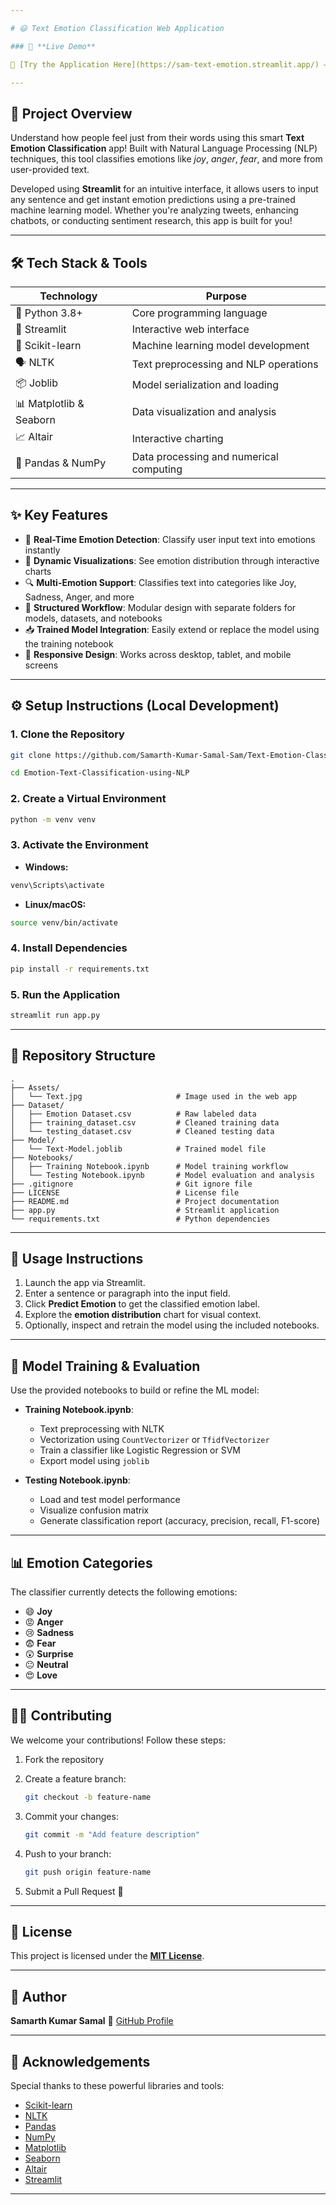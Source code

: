 ```yaml
---

# 😃 Text Emotion Classification Web Application

### 🚀 **Live Demo**

🔗 [Try the Application Here](https://sam-text-emotion.streamlit.app/) — **Experience real-time emotion detection powered by NLP and machine learning!**

---
```


## 📌 Project Overview

Understand how people feel just from their words using this smart **Text Emotion Classification** app! Built with Natural Language Processing (NLP) techniques, this tool classifies emotions like *joy*, *anger*, *fear*, and more from user-provided text.

Developed using **Streamlit** for an intuitive interface, it allows users to input any sentence and get instant emotion predictions using a pre-trained machine learning model. Whether you're analyzing tweets, enhancing chatbots, or conducting sentiment research, this app is built for you!

---

## 🛠️ Tech Stack & Tools

| Technology              | Purpose                                 |
| ----------------------- | --------------------------------------- |
| 🐍 Python 3.8+          | Core programming language               |
| 🚀 Streamlit            | Interactive web interface               |
| 🧠 Scikit-learn         | Machine learning model development      |
| 🗣️ NLTK                | Text preprocessing and NLP operations   |
| 📦 Joblib               | Model serialization and loading         |
| 📊 Matplotlib & Seaborn | Data visualization and analysis         |
| 📈 Altair               | Interactive charting                    |
| 🐼 Pandas & NumPy       | Data processing and numerical computing |

---

## ✨ Key Features

* 📝 **Real-Time Emotion Detection**: Classify user input text into emotions instantly
* 🎨 **Dynamic Visualizations**: See emotion distribution through interactive charts
* 🔍 **Multi-Emotion Support**: Classifies text into categories like Joy, Sadness, Anger, and more
* 📂 **Structured Workflow**: Modular design with separate folders for models, datasets, and notebooks
* 📥 **Trained Model Integration**: Easily extend or replace the model using the training notebook
* 📱 **Responsive Design**: Works across desktop, tablet, and mobile screens

---

## ⚙️ Setup Instructions (Local Development)

### 1. Clone the Repository

```bash
git clone https://github.com/Samarth-Kumar-Samal-Sam/Text-Emotion-Classification.git

cd Emotion-Text-Classification-using-NLP
```

### 2. Create a Virtual Environment

```bash
python -m venv venv
```

### 3. Activate the Environment

* **Windows:**

```bash
venv\Scripts\activate
```

* **Linux/macOS:**

```bash
source venv/bin/activate
```

### 4. Install Dependencies

```bash
pip install -r requirements.txt
```

### 5. Run the Application

```bash
streamlit run app.py
```

---

## 📁 Repository Structure

```plaintext
.
├── Assets/
│   └── Text.jpg                     # Image used in the web app
├── Dataset/
│   ├── Emotion Dataset.csv          # Raw labeled data
│   ├── training_dataset.csv         # Cleaned training data
│   └── testing_dataset.csv          # Cleaned testing data
├── Model/
│   └── Text-Model.joblib            # Trained model file
├── Notebooks/
│   ├── Training Notebook.ipynb      # Model training workflow
│   └── Testing Notebook.ipynb       # Model evaluation and analysis
├── .gitignore                       # Git ignore file
├── LICENSE                          # License file
├── README.md                        # Project documentation
├── app.py                           # Streamlit application
└── requirements.txt                 # Python dependencies
```

---

## 🚀 Usage Instructions

1. Launch the app via Streamlit.
2. Enter a sentence or paragraph into the input field.
3. Click **Predict Emotion** to get the classified emotion label.
4. Explore the **emotion distribution** chart for visual context.
5. Optionally, inspect and retrain the model using the included notebooks.

---

## 🧪 Model Training & Evaluation

Use the provided notebooks to build or refine the ML model:

* **Training Notebook.ipynb**:

  * Text preprocessing with NLTK
  * Vectorization using `CountVectorizer` or `TfidfVectorizer`
  * Train a classifier like Logistic Regression or SVM
  * Export model using `joblib`

* **Testing Notebook.ipynb**:

  * Load and test model performance
  * Visualize confusion matrix
  * Generate classification report (accuracy, precision, recall, F1-score)

---

## 📊 Emotion Categories

The classifier currently detects the following emotions:

* 😄 **Joy**
* 😡 **Anger**
* 😢 **Sadness**
* 😨 **Fear**
* 😲 **Surprise**
* 😐 **Neutral**
* 😍 **Love**

---

## 👨‍💻 Contributing

We welcome your contributions! Follow these steps:

1. Fork the repository

2. Create a feature branch:

   ```bash
   git checkout -b feature-name
   ```

3. Commit your changes:

   ```bash
   git commit -m "Add feature description"
   ```

4. Push to your branch:

   ```bash
   git push origin feature-name
   ```

5. Submit a Pull Request 🚀

---

## 📜 License

This project is licensed under the **[MIT License](LICENSE)**.

---

## 👤 Author

**Samarth Kumar Samal**
🔗 [GitHub Profile](https://github.com/Samarth-Kumar-Samal-Sam)

---

## 🙏 Acknowledgements

Special thanks to these powerful libraries and tools:

* [Scikit-learn](https://scikit-learn.org/)
* [NLTK](https://www.nltk.org/)
* [Pandas](https://pandas.pydata.org/)
* [NumPy](https://numpy.org/)
* [Matplotlib](https://matplotlib.org/)
* [Seaborn](https://seaborn.pydata.org/)
* [Altair](https://altair-viz.github.io/)
* [Streamlit](https://streamlit.io/)
---
